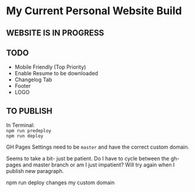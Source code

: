 # My Current Personal Website Build

## WEBSITE IS IN PROGRESS

## TODO

- Mobile Friendly (Top Priority)
- Enable Resume to be downloaded
- Changelog Tab
- Footer
- LOGO

## TO PUBLISH

In Terminal: <br>
`npm run predeploy` <br>
`npm run deploy`

GH Pages Settings need to be `master` and have the correct custom domain.

Seems to take a bit- just be patient.
Do I have to cycle between the gh-pages and master branch or am I just impatient?
Will try again when I publish new paragraph.

npm run deploy changes my custom domain
